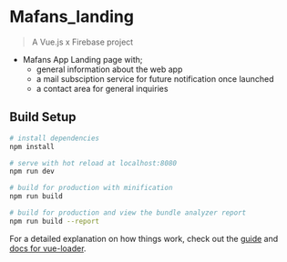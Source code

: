 # Mafans_landing
> A Vue.js x Firebase project

- Mafans App Landing page with; 
  - general information about the web app
  - a mail subsciption service for future notification once launched 
  - a contact area for general inquiries

## Build Setup

``` bash
# install dependencies
npm install

# serve with hot reload at localhost:8080
npm run dev

# build for production with minification
npm run build

# build for production and view the bundle analyzer report
npm run build --report
```

For a detailed explanation on how things work, check out the [guide](http://vuejs-templates.github.io/webpack/) and [docs for vue-loader](http://vuejs.github.io/vue-loader).
